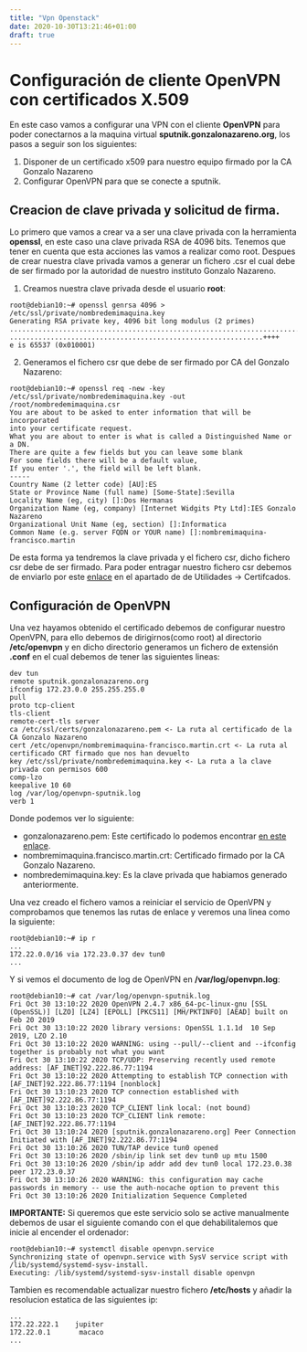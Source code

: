 ```yaml
---
title: "Vpn Openstack"
date: 2020-10-30T13:21:46+01:00
draft: true
---
```


# Configuración de cliente OpenVPN con certificados X.509

En este caso vamos a configurar una VPN con el cliente **OpenVPN** para poder conectarnos a la maquina virtual **sputnik.gonzalonazareno.org**, los pasos a seguir son los siguientes:

1. Disponer de un certificado x509 para nuestro equipo firmado por la CA Gonzalo Nazareno
2. Configurar OpenVPN para que se conecte a sputnik.

## Creacion de clave privada y solicitud de firma.

Lo primero que vamos a crear va a ser una clave privada con la herramienta **openssl**, en este caso una clave privada RSA de 4096 bits. Tenemos que tener en cuenta que esta acciones las vamos a realizar como root. Despues de crear nuestra clave privada vamos a generar un fichero .csr el cual debe de ser firmado por la autoridad de nuestro instituto Gonzalo Nazareno.

1. Creamos nuestra clave privada desde el usuario **root**:
```shell
root@debian10:~# openssl genrsa 4096 > /etc/ssl/private/nombredemimaquina.key
Generating RSA private key, 4096 bit long modulus (2 primes)
..................................................................................................................................................................................++++
..............................................................++++
e is 65537 (0x010001)
```

2. Generamos el fichero csr que debe de ser firmado por CA del Gonzalo Nazareno:
```shell
root@debian10:~# openssl req -new -key /etc/ssl/private/nombredemimaquina.key -out /root/nombredemimaquina.csr
You are about to be asked to enter information that will be incorporated
into your certificate request.
What you are about to enter is what is called a Distinguished Name or a DN.
There are quite a few fields but you can leave some blank
For some fields there will be a default value,
If you enter '.', the field will be left blank.
-----
Country Name (2 letter code) [AU]:ES
State or Province Name (full name) [Some-State]:Sevilla
Locality Name (eg, city) []:Dos Hermanas
Organization Name (eg, company) [Internet Widgits Pty Ltd]:IES Gonzalo Nazareno
Organizational Unit Name (eg, section) []:Informatica
Common Name (e.g. server FQDN or YOUR name) []:nombremimaquina-francisco.martin
```

De esta forma ya tendremos la clave privada y el fichero csr, dicho fichero csr debe de ser firmado. Para poder entragar nuestro fichero csr debemos de enviarlo por este [enlace](https://dit.gonzalonazareno.org/gestiona/) en el apartado de de Utilidades -> Certifcados.

## Configuración de OpenVPN

Una vez hayamos obtenido el certificado debemos de configurar nuestro OpenVPN, para ello debemos de dirigirnos(como root) al directorio **/etc/openvpn** y en dicho directorio generamos un fichero de extensión **.conf** en el cual debemos de tener las siguientes lineas:
```shell
dev tun
remote sputnik.gonzalonazareno.org
ifconfig 172.23.0.0 255.255.255.0
pull
proto tcp-client
tls-client
remote-cert-tls server
ca /etc/ssl/certs/gonzalonazareno.pem <- La ruta al certificado de la CA Gonzalo Nazareno
cert /etc/openvpn/nombremimaquina-francisco.martin.crt <- La ruta al certificado CRT firmado que nos han devuelto
key /etc/ssl/private/nombredemimaquina.key <- La ruta a la clave privada con permisos 600
comp-lzo
keepalive 10 60
log /var/log/openvpn-sputnik.log
verb 1
```
Donde podemos ver lo siguiente:
* gonzalonazareno.pem: Este certificado lo podemos encontrar [en este enlace](https://dit.gonzalonazareno.org/gestiona/info/documentacion/ca).
* nombremimaquina.francisco.martin.crt: Certificado firmado por la CA Gonzalo Nazareno.
* nombredemimaquina.key: Es la clave privada que habiamos generado anteriormente.

Una vez creado el fichero vamos a reiniciar el servicio de OpenVPN y comprobamos que tenemos las rutas de enlace y veremos una linea como la siguiente:
```shell
root@debian10:~# ip r
...
172.22.0.0/16 via 172.23.0.37 dev tun0 
...
```

Y si vemos el documento de log de OpenVPN en **/var/log/openvpn.log**:
```shell
root@debian10:~# cat /var/log/openvpn-sputnik.log 
Fri Oct 30 13:10:22 2020 OpenVPN 2.4.7 x86_64-pc-linux-gnu [SSL (OpenSSL)] [LZO] [LZ4] [EPOLL] [PKCS11] [MH/PKTINFO] [AEAD] built on Feb 20 2019
Fri Oct 30 13:10:22 2020 library versions: OpenSSL 1.1.1d  10 Sep 2019, LZO 2.10
Fri Oct 30 13:10:22 2020 WARNING: using --pull/--client and --ifconfig together is probably not what you want
Fri Oct 30 13:10:22 2020 TCP/UDP: Preserving recently used remote address: [AF_INET]92.222.86.77:1194
Fri Oct 30 13:10:22 2020 Attempting to establish TCP connection with [AF_INET]92.222.86.77:1194 [nonblock]
Fri Oct 30 13:10:23 2020 TCP connection established with [AF_INET]92.222.86.77:1194
Fri Oct 30 13:10:23 2020 TCP_CLIENT link local: (not bound)
Fri Oct 30 13:10:23 2020 TCP_CLIENT link remote: [AF_INET]92.222.86.77:1194
Fri Oct 30 13:10:24 2020 [sputnik.gonzalonazareno.org] Peer Connection Initiated with [AF_INET]92.222.86.77:1194
Fri Oct 30 13:10:26 2020 TUN/TAP device tun0 opened
Fri Oct 30 13:10:26 2020 /sbin/ip link set dev tun0 up mtu 1500
Fri Oct 30 13:10:26 2020 /sbin/ip addr add dev tun0 local 172.23.0.38 peer 172.23.0.37
Fri Oct 30 13:10:26 2020 WARNING: this configuration may cache passwords in memory -- use the auth-nocache option to prevent this
Fri Oct 30 13:10:26 2020 Initialization Sequence Completed
```

**IMPORTANTE:** Si queremos que este servicio solo se active manualmente debemos de usar el siguiente comando con el que dehabilitalemos que inicie al encender el ordenador:
```shell
root@debian10:~# systemctl disable openvpn.service
Synchronizing state of openvpn.service with SysV service script with /lib/systemd/systemd-sysv-install.
Executing: /lib/systemd/systemd-sysv-install disable openvpn
```

Tambien es recomendable actualizar nuestro fichero **/etc/hosts** y añadir la resolucion estatica de las siguientes ip:
```shell
...
172.22.222.1    jupiter
172.22.0.1       macaco
...
```